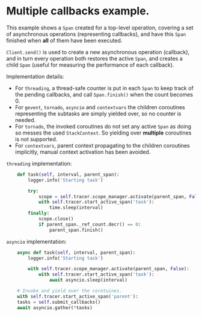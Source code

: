 # Multiple callbacks example.

This example shows a `Span` created for a top-level operation, covering a set of asynchronous operations (representing callbacks), and have this `Span` finished when **all** of them have been executed.

`Client.send()` is used to create a new asynchronous operation (callback), and in turn every operation both restores the active `Span`, and creates a child `Span` (useful for measuring the performance of each callback).

Implementation details:
- For `threading`, a thread-safe counter is put in each `Span` to keep track of the pending callbacks, and call `Span.finish()` when the count becomes 0.
- For `gevent`, `tornado`, `asyncio` and `contextvars` the children coroutines representing the subtasks are simply yielded over, so no counter is needed.
- For `tornado`, the invoked coroutines do not set any active `Span` as doing so messes the used `StackContext`. So yielding over **multiple** coroutines is not supported.
- For `contextvars`, parent context propagating to the children coroutines implicitly, manual context activation has been avoided. 

`threading` implementation:
```python
    def task(self, interval, parent_span):
        logger.info('Starting task')

        try:
            scope = self.tracer.scope_manager.activate(parent_span, False)
            with self.tracer.start_active_span('task'):
                time.sleep(interval)
        finally:
            scope.close()
            if parent_span._ref_count.decr() == 0:
                parent_span.finish()
```

`asyncio` implementation:
```python
    async def task(self, interval, parent_span):
        logger.info('Starting task')

        with self.tracer.scope_manager.activate(parent_span, False):
            with self.tracer.start_active_span('task'):
                await asyncio.sleep(interval)

    # Invoke and yield over the corotuines.
    with self.tracer.start_active_span('parent'):
	tasks = self.submit_callbacks()
	await asyncio.gather(*tasks)
```
